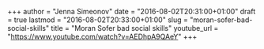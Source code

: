 +++
author = "Jenna Simeonov"
date = "2016-08-02T20:31:00+01:00"
draft = true
lastmod = "2016-08-02T20:33:00+01:00"
slug = "moran-sofer-bad-social-skills"
title = "Moran Sofer bad social skills"
youtube_url = "https://www.youtube.com/watch?v=AEDhpA9QAeY"
+++


